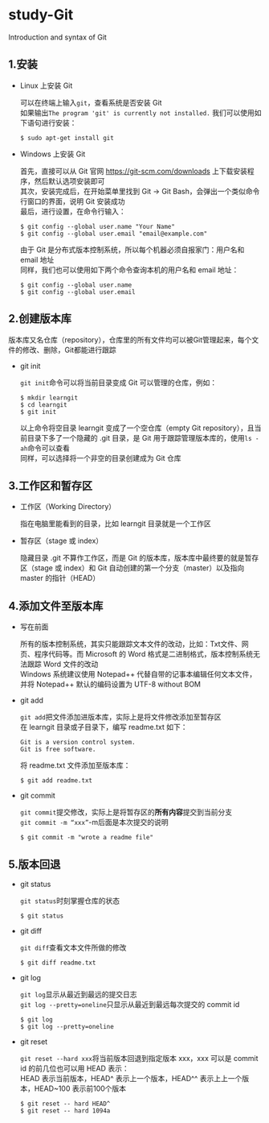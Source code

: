 # study-Git
Introduction and syntax of Git

## 1.安装  

- Linux 上安装 Git  

  可以在终端上输入`git`，查看系统是否安装 Git  
  如果输出`The program 'git' is currently not installed.` 我们可以使用如下语句进行安装：  
  ```
  $ sudo apt-get install git
  ```
  
- Windows 上安装 Git  

  首先，直接可以从 Git 官网 <https://git-scm.com/downloads> 上下载安装程序，然后默认选项安装即可  
  其次，安装完成后，在开始菜单里找到 Git -> Git Bash，会弹出一个类似命令行窗口的界面，说明 Git 安装成功  
  最后，进行设置，在命令行输入：  
  ```
  $ git config --global user.name "Your Name"
  $ git config --global user.email "email@example.com"
  ```
  由于 Git 是分布式版本控制系统，所以每个机器必须自报家门：用户名和 email 地址  
  同样，我们也可以使用如下两个命令查询本机的用户名和 email 地址：
  ```
  $ git config --global user.name
  $ git config --global user.email
  ```
## 2.创建版本库  

版本库又名仓库（repository），仓库里的所有文件均可以被Git管理起来，每个文件的修改、删除，Git都能进行跟踪  

- git init  

  `git init`命令可以将当前目录变成 Git 可以管理的仓库，例如：  
  ```
  $ mkdir learngit
  $ cd learngit
  $ git init
  ```
  以上命令将空目录 learngit 变成了一个空仓库（empty Git repository），且当前目录下多了一个隐藏的 .git 目录，是 Git 用于跟踪管理版本库的，使用`ls -ah`命令可以查看  
  同样，可以选择将一个非空的目录创建成为 Git 仓库  
  
## 3.工作区和暂存区  

- 工作区（Working Directory）  

  指在电脑里能看到的目录，比如 learngit 目录就是一个工作区  
  
- 暂存区（stage 或 index）  

  隐藏目录 .git 不算作工作区，而是 Git 的版本库，版本库中最终要的就是暂存区（stage 或 index）和 Git 自动创建的第一个分支（master）以及指向 master 的指针（HEAD）  
  
## 4.添加文件至版本库  

- 写在前面  

  所有的版本控制系统，其实只能跟踪文本文件的改动，比如：Txt文件、网页、程序代码等。而 Microsoft 的 Word 格式是二进制格式，版本控制系统无法跟踪 Word 文件的改动  
  Windows 系统建议使用 Notepad++ 代替自带的记事本编辑任何文本文件，并将 Notepad++ 默认的编码设置为 UTF-8 without BOM  
  
- git add  

  `git add`把文件添加进版本库，实际上是将文件修改添加至暂存区  
  在 learngit 目录或子目录下，编写 readme.txt 如下：
  ```
  Git is a version control system.
  Git is free software.
  ```
  将 readme.txt 文件添加至版本库：  
  ```
  $ git add readme.txt
  ```
  
- git commit  

  `git commit`提交修改，实际上是将暂存区的**所有内容**提交到当前分支  
  `git commit -m “xxx”`-m后面是本次提交的说明
  ```
  $ git commit -m "wrote a readme file"
  ```
 
## 5.版本回退

- git status  

  `git status`时刻掌握仓库的状态  
  ```
  $ git status
  ```
  
- git diff  

  `git diff`查看文本文件所做的修改  
  ```
  $ git diff readme.txt
  ```

- git log  

  `git log`显示从最近到最远的提交日志  
  `git log --pretty=oneline`只显示从最近到最远每次提交的 commit id  
  ```
  $ git log
  $ git log --pretty=oneline
  ```
  
- git reset  

  `git reset --hard xxx`将当前版本回退到指定版本 xxx，xxx 可以是 commit id 的前几位也可以用 HEAD 表示：  
  HEAD 表示当前版本，HEAD^ 表示上一个版本，HEAD^^ 表示上上一个版本，HEAD~100 表示前100个版本  
  ```
  $ git reset -- hard HEAD^
  $ git reset -- hard 1094a
  ```
